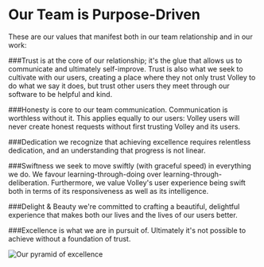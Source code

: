 Our Team is Purpose-Driven 
==
These are our values that manifest both in our team relationship and in our work: 

###Trust
is at the core of our relationship; it's the glue that allows us to communicate and ultimately self-improve. Trust is also what we seek to cultivate with our users, creating a place where they not only trust Volley to do what we say it does, but trust other users they meet through our software to be helpful and kind.  

###Honesty 
is core to our team communication. Communication is worthless without it. This applies equally to our users: Volley users will never create honest requests without first trusting Volley and its users. 

###Dedication
we recognize that achieving excellence requires relentless dedication, and an understanding that progress is not linear. 

###Swiftness 
we seek to move swiftly (with graceful speed) in everything we do. We favour learning-through-doing over learning-through-deliberation. Furthermore, we value Volley's user experience being swift both in terms of its responsiveness as well as its intelligence. 

###Delight & Beauty
we're committed to crafting a beautiful, delightful experience that makes both our lives and the lives of  our users better. 

###Excellence
is what we are in pursuit of. Ultimately it's not possible to achieve without a foundation of trust. 

![](http://i.imgur.com/43Ft2j7.png?1 "Our pyramid of excellence")

